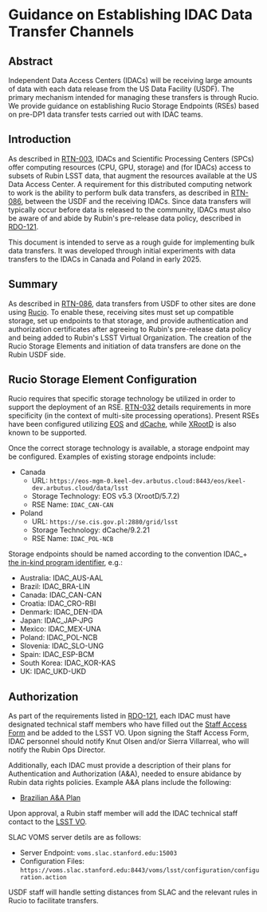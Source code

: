# Guidance on Establishing IDAC Data Transfer Channels

## Abstract
Independent Data Access Centers (IDACs) will be receiving large amounts of data with each data release from the US Data Facility (USDF). The primary mechanism intended for managing these transfers is through Rucio. We provide guidance on establishing Rucio Storage Endpoints (RSEs) based on pre-DP1 data transfer tests carried out with IDAC teams.

## Introduction
As described in [RTN-003](http://ls.st/rtn-003), IDACs and Scientific Processing Centers (SPCs) offer computing resources (CPU, GPU, storage) and (for IDACs) access to subsets of Rubin LSST data, that augment the resources available at the US Data Access Center. A requirement for this distributed computing network to work is the ability to perform bulk data transfers, as described in [RTN-086](http://ls.st/rtn-086), between the USDF and the receiving IDACs. Since data transfers will typically occur before data is released to the community, IDACs must also be aware of and abide by Rubin's pre-release data policy, described in [RDO-121](http://ls.st/rdo-121).

This document is intended to serve as a rough guide for implementing bulk data transfers. It was developed through initial experiments with data transfers to the IDACs in Canada and Poland in early 2025.

## Summary
As described in [RTN-086](http://ls.st/rtn-086), data transfers from USDF to other sites are done using [Rucio](https://rucio.cern.ch/). To enable these, receiving sites must set up compatible storage, set up endpoints to that storage, and provide authentication and authorization certificates after agreeing to Rubin's pre-release data policy and being added to Rubin's LSST Virtual Organization. The creation of the Rucio Storage Elements and initiation of data transfers are done on the Rubin USDF side.

## Rucio Storage Element Configuration
Rucio requires that specific storage technology be utilized in order to support the deployment of an RSE. [RTN-032](https://rtn-032.lsst.io/#specification-of-rucio-storage-element-rse) details requirements in more specificity (in the context of multi-site processing operations). Present RSEs have been configured utilizing [EOS](https://eos-web.web.cern.ch/eos-web/) and [dCache](https://www.dcache.org/), while [XRootD](https://xrootd.org/) is also known to be supported.

Once the correct storage technology is available, a storage endpoint may be configured. Examples of existing storage endpoints include:
- Canada
  - URL: `https://eos-mgm-0.keel-dev.arbutus.cloud:8443/eos/keel-dev.arbutus.cloud/data/lsst`
  - Storage Technology: EOS v5.3 (XrootD/5.7.2)
  - RSE Name: `IDAC_CAN-CAN`
- Poland
  - URL: `https://se.cis.gov.pl:2880/grid/lsst`
  - Storage Technology: dCache/9.2.21
  - RSE Name: `IDAC_POL-NCB`

Storage endpoints should be named according to the convention IDAC_+ [the in-kind program identifier](https://www.lsst.org/scientists/in-kind-program/programs), e.g.:
- Australia: IDAC_AUS-AAL
- Brazil: IDAC_BRA-LIN
- Canada: IDAC_CAN-CAN
- Croatia: IDAC_CRO-RBI
- Denmark: IDAC_DEN-IDA
- Japan: IDAC_JAP-JPG
- Mexico: IDAC_MEX-UNA
- Poland: IDAC_POL-NCB
- Slovenia: IDAC_SLO-UNG
- Spain: IDAC_ESP-BCM
- South Korea: IDAC_KOR-KAS
- UK: IDAC_UKD-UKD


## Authorization
As part of the requirements listed in [RDO-121](http://ls.st/rdo-121), each IDAC must have designated technical staff members who have filled out the [Staff Access Form](https://ls.st/staff-access-form) and be added to the LSST VO. Upon signing the Staff Access Form, IDAC personnel should notify Knut Olsen and/or Sierra Villarreal, who will notify the Rubin Ops Director.

Additionally, each IDAC must provide a description of their plans for Authentication and Authorization (A&A), needed to ensure abidance by Rubin data rights policies. Example A&A plans include the following:
- [Brazilian A&A Plan](https://docs.google.com/document/d/1okCcgxymznAPxqbcnoEcM6wUJhpMHEna0iZP98NdHPs/edit?tab=t.0)

Upon approval, a Rubin staff member will add the IDAC technical staff contact to the [LSST VO](https://github.com/opensciencegrid/osg-vo-config/tree/master).

SLAC VOMS server detils are as follows:
- Server Endpoint: `voms.slac.stanford.edu:15003`
- Configuration Files: `https://voms.slac.stanford.edu:8443/voms/lsst/configuration/configuration.action`

USDF staff will handle setting distances from SLAC and the relevant rules in Rucio to facilitate transfers.